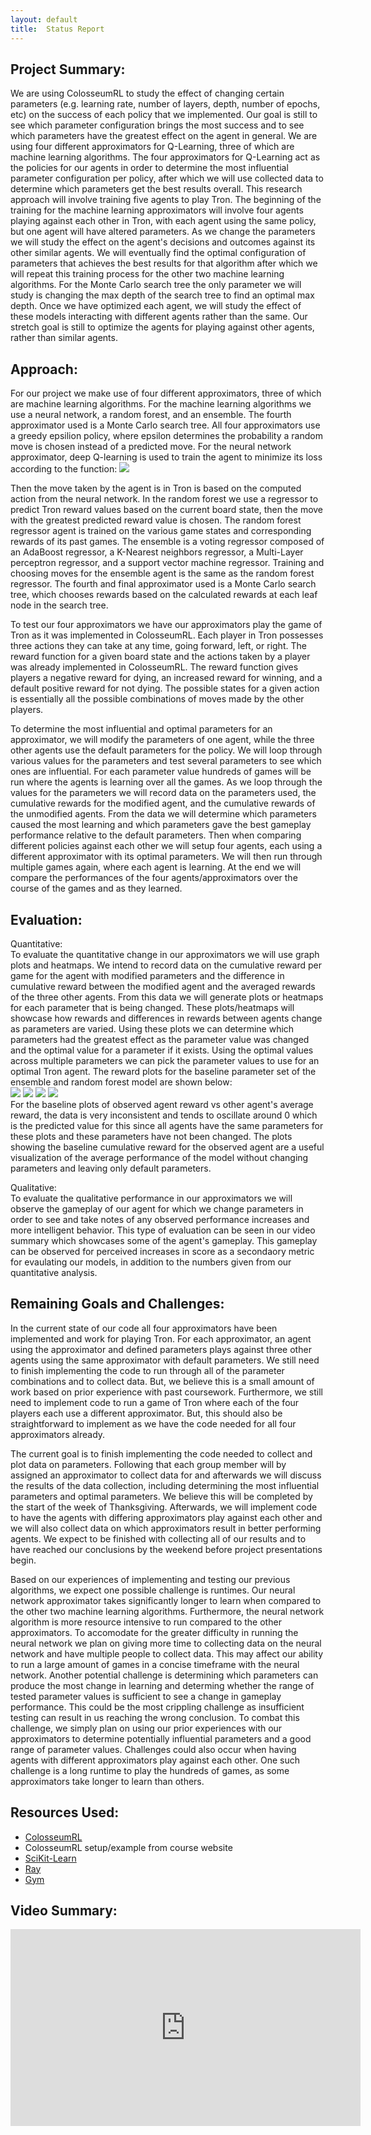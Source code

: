 ```yaml
---
layout:	default
title:	Status Report
---
```


## Project Summary:

We are using ColosseumRL to study the effect of changing certain parameters (e.g. learning rate, number of layers, depth, number of epochs, etc) on the success of each policy that we implemented. Our goal is still to see which parameter configuration brings the most success and to see which parameters have the greatest effect on the agent in general. We are using four different approximators for Q-Learning, three of which are machine learning algorithms. The four approximators for Q-Learning act as the policies for our agents in order to determine the most influential parameter configuration per policy, after which we will use collected data to determine which parameters get the best results overall. This research approach will involve training five agents to play Tron. The beginning of the training for the machine learning approximators will involve four agents playing against each other in Tron, with each agent using the same policy, but one agent will have altered parameters. As we change the parameters we will study the effect on the agent's decisions and outcomes against its other similar agents. We will eventually find the optimal configuration of parameters that achieves the best results for that algorithm after which we will repeat this training process for the other two machine learning algorithms. For the Monte Carlo search tree the only parameter we will study is changing the max depth of the search tree to find an optimal max depth. Once we have optimized each agent, we will study the effect of these models interacting with different agents rather than the same. Our stretch goal is still to optimize the agents for playing against other agents, rather than similar agents.

## Approach:

For our project we make use of four different approximators, three of which are machine learning algorithms. For the machine learning algorithms we use a neural network, a random forest, and an ensemble. The fourth approximator used is a Monte Carlo search tree. All four approximators use a greedy epsilion policy, where epsilon determines the probability a random move is chosen instead of a predicted move. For the neural network approximator, deep Q-learning is used to train the agent to minimize its loss according to the function:
![](images/loss.png?raw=true)

Then the move taken by the agent is in Tron is based on the computed action from the neural network. In the random forest we use a regressor to predict Tron reward values based on the current board state, then the move with the greatest predicted reward value is chosen. The random forest regressor agent is trained on the various game states and corresponding rewards of its past games. The ensemble is a voting regressor composed of an AdaBoost regressor, a K-Nearest neighbors regressor, a Multi-Layer perceptron regressor, and a support vector machine regressor. Training and choosing moves for the ensemble agent is the same as the random forest regressor. The fourth and final approximator used is a Monte Carlo search tree, which chooses rewards based on the calculated rewards at each leaf node in the search tree.

To test our four approximators we have our approximators play the game of Tron as it was implemented in ColosseumRL. Each player in Tron possesses three actions they can take at any time, going forward, left, or right. The reward function for a given board state and the actions taken by a player was already implemented in ColosseumRL. The reward function gives players a negative reward for dying, an increased reward for winning, and a default positive reward for not dying. The possible states for a given action is essentially all the possible combinations of moves made by the other players.

To determine the most influential and optimal parameters for an approximator, we will modify the parameters of one agent, while the three other agents use the default parameters for the policy. We will loop through various values for the parameters and test several parameters to see which ones are influential. For each parameter value hundreds of games will be run where the agents is learning over all the games. As we loop through the values for the parameters we will record data on the parameters used, the cumulative rewards for the modified agent, and the cumulative rewards of the unmodified agents. From the data we will determine which parameters caused the most learning and which parameters gave the best gameplay performance relative to the default parameters. Then when comparing different policies against each other we will setup four agents, each using a different approximator with its optimal parameters. We will then run through multiple games again, where each agent is learning. At the end we will compare the performances of the four agents/approximators over the course of the games and as they learned.

## Evaluation:

Quantitative:  
  To evaluate the quantitative change in our approximators we will use graph plots and heatmaps. We intend to record data on the cumulative reward per game for the agent with modified parameters and the difference in cumulative reward between the modified agent and the averaged rewards of the three other agents. From this data we will generate plots or heatmaps for each parameter that is being changed. These plots/heatmaps will showcase how rewards and differences in rewards between agents change as parameters are varied. Using these plots we can determine which parameters had the greatest effect as the parameter value was changed and the optimal value for a parameter if it exists. Using the optimal values across multiple parameters we can pick the parameter values to use for an optimal Tron agent.
The reward plots for the baseline parameter set of the ensemble and random forest model are shown below:  
![](images/agent_forest_data_baseline.png?raw=true)
![](images/agent_forest_data_delta_reward.png?raw=true)
![](images/agent_ensemble_data_baseline.png?raw=true)
![](images/agent_ensemble_data_delta_reward.png?raw=true)  
For the baseline plots of observed agent reward vs other agent's average reward, the data is very inconsistent and tends to oscillate around 0 which is the predicted value for this since all agents have the same parameters for these plots and these parameters have not been changed. The plots showing the baseline cumulative reward for the observed agent are a useful visualization of the average performance of the model without changing parameters and leaving only default parameters.

Qualitative:  
  To evaluate the qualitative performance in our approximators we will observe the gameplay of our agent for which we change parameters in order to see and take notes of any observed performance increases and more intelligent behavior. This type of evaluation can be seen in our video summary which showcases some of the agent's gameplay. This gameplay can be observed for perceived increases in score as a secondaory metric for evaulating our models, in addition to the numbers given from our quantitative analysis.

## Remaining Goals and Challenges:

In the current state of our code all four approximators have been implemented and work for playing Tron. For each approximator, an agent using the approximator and defined parameters plays against three other agents using the same approximator with default parameters. We still need to finish implementing the code to run through all of the parameter combinations and to collect data. But, we believe this is a small amount of work based on prior experience with past coursework. Furthermore, we still need to implement code to run a game of Tron where each of the four players each use a different approximator. But, this should also be straightforward to implement as we have the code needed for all four approximators already.

The current goal is to finish implementing the code needed to collect and plot data on parameters. Following that each group member will by assigned an approximator to collect data for and afterwards we will discuss the results of the data collection, including determining the most influential parameters and optimal parameters. We believe this will be completed by the start of the week of Thanksgiving. Afterwards, we will implement code to have the agents with differing approximators play against each other and we will also collect data on which approximators result in better performing agents. We expect to be finished with collecting all of our results and to have reached our conclusions by the weekend before project presentations begin.

Based on our experiences of implementing and testing our previous algorithms, we expect one possible challenge is runtimes. Our neural network approximator takes significantly longer to learn when compared to the other two machine learning algorithms. Furthermore, the neural network algorithm is more resource intensive to run compared to the other approximators. To accomodate for the greater difficulty in running the neural network we plan on giving more time to collecting data on the neural network and have multiple people to collect data. This may affect our ability to run a large amount of games in a concise timeframe with the neural network. Another potential challenge is determining which parameters can produce the most change in learning and determing whether the range of tested parameter values is sufficient to see a change in gameplay performance. This could be the most crippling challenge as insufficient testing can result in us reaching the wrong conclusion. To combat this challenge, we simply plan on using our prior experiences with our approximators to determine potentially influential parameters and a good range of parameter values. Challenges could also occur when having agents with different approximators play against each other. One such challenge is a long runtime to play the hundreds of games, as some approximators take longer to learn than others.

## Resources Used:

- [ColosseumRL](https://colosseumrl.igb.uci.edu/)
- ColosseumRL setup/example from course website
- [SciKit-Learn](https://scikit-learn.org/stable/)
- [Ray](https://www.ray.io/)
- [Gym](https://gym.openai.com/)

## Video Summary:

<iframe width="560" height="315" src="https://www.youtube.com/embed/NHJ0bFcvIUI" title="YouTube video player" frameborder="0" allow="accelerometer; autoplay; clipboard-write; encrypted-media; gyroscope; picture-in-picture" allowfullscreen></iframe>
